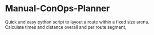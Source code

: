 # Manual-ConOps-Planner
Quick and easy python script to layout a route within a fixed size arena. Calculate times and distance overall and per route segment,
